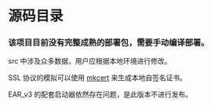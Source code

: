 # 源码目录
### 该项目目前没有完整成熟的部署包，需要手动编译部署。

src 中涉及众多数据，用户应根据本地环境进行修改。

SSL 协议的模拟可以使用 [mkcert](https://github.com/FiloSottile/mkcert) 来生成本地自签名证书。

EAR_v3 的配套启动器依然存在问题，是此版本不进行发布。
